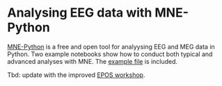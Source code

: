 # Analysing EEG data with MNE-Python

[MNE-Python](http://www.martinos.org/mne/stable/index.html) is a free and open tool for
analyysing EEG and MEG data in Python. Two example notebooks show how to conduct both
typical and advanced analyses with MNE. The [example file](oddball-epo.fif) is included.

Tbd: update with the improved [EPOS workshop](https://github.com/jona-sassenhagen/mne_workshop_amsterdam).

